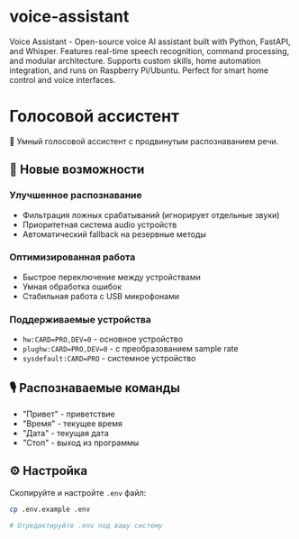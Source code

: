 # voice-assistant
Voice Assistant - Open-source voice AI assistant built with Python, FastAPI, and Whisper. Features real-time speech recognition, command processing, and modular architecture. Supports custom skills, home automation integration, and runs on Raspberry Pi/Ubuntu. Perfect for smart home control and voice interfaces.

# Голосовой ассистент

🎯 Умный голосовой ассистент с продвинутым распознаванием речи.

## 🚀 Новые возможности

### Улучшенное распознавание
- Фильтрация ложных срабатываний (игнорирует отдельные звуки)
- Приоритетная система audio устройств
- Автоматический fallback на резервные методы

### Оптимизированная работа
- Быстрое переключение между устройствами
- Умная обработка ошибок
- Стабильная работа с USB микрофонами

### Поддерживаемые устройства
- `hw:CARD=PRO,DEV=0` - основное устройство
- `plughw:CARD=PRO,DEV=0` - с преобразованием sample rate
- `sysdefault:CARD=PRO` - системное устройство

## 🎙️ Распознаваемые команды
- "Привет" - приветствие
- "Время" - текущее время
- "Дата" - текущая дата  
- "Стоп" - выход из программы

## ⚙️ Настройка
Скопируйте и настройте `.env` файл:
```bash
cp .env.example .env

# Отредактируйте .env под вашу систему


